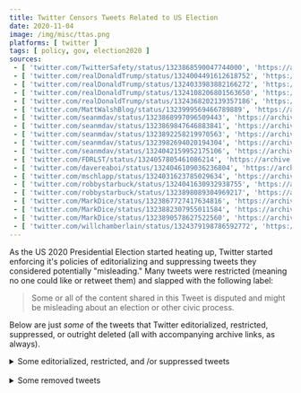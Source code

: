 ```yaml
---
title: Twitter Censors Tweets Related to US Election
date: 2020-11-04
image: /img/misc/ttas.png
platforms: [ twitter ]
tags: [ policy, gov, election2020 ]
sources:
 - [ 'twitter.com/TwitterSafety/status/1323868590047744000', 'https://archive.is/VINai' ]
 - [ 'twitter.com/realDonaldTrump/status/1324004491612618752', 'https://archive.is/5z9mW' ]
 - [ 'twitter.com/realDonaldTrump/status/1324033983882166272', 'https://archive.is/N9Dfv' ]
 - [ 'twitter.com/realDonaldTrump/status/1324108206801563650', 'https://archive.is/ycY0K' ]
 - [ 'twitter.com/realDonaldTrump/status/1324368202139357186', 'https://archive.is/vw2Dt' ]
 - [ 'twitter.com/MattWalshBlog/status/1323999569466789889', 'https://archive.is/fgPxx' ]
 - [ 'twitter.com/seanmdav/status/1323868997096509443', 'https://archive.is/IurYa' ]
 - [ 'twitter.com/seanmdav/status/1323869847646883841', 'https://archive.is/BbOTj' ]
 - [ 'twitter.com/seanmdav/status/1323892258219970563', 'https://archive.is/Jf9nB' ]
 - [ 'twitter.com/seanmdav/status/1323982694020194304', 'https://archive.is/FytFU' ]
 - [ 'twitter.com/seanmdav/status/1324042159952175106', 'https://archive.is/vTyYp' ]
 - [ 'twitter.com/FDRLST/status/1324057805461086214', 'https://archive.is/7wkeO' ]
 - [ 'twitter.com/davereaboi/status/1324046109036236804', 'https://archive.is/Ch0Qc' ]
 - [ 'twitter.com/mschlapp/status/1324031623785029634', 'https://archive.is/Ld2eV' ]
 - [ 'twitter.com/robbystarbuck/status/1324041630932938755', 'https://archive.is/8n09f' ]
 - [ 'twitter.com/robbystarbuck/status/1323898089304969217', 'https://archive.is/9HDLc' ]
 - [ 'twitter.com/MarkDice/status/1323867727417634816', 'https://archive.is/S77su' ]
 - [ 'twitter.com/MarkDice/status/1323882307955011584', 'https://archive.is/jN6Sx' ]
 - [ 'twitter.com/MarkDice/status/1323890578627522560', 'https://archive.is/cvtNG' ]
 - [ 'twitter.com/willchamberlain/status/1324379198786592772', 'https://archive.is/rFuWJ' ]
---
```


As the US 2020 Presidential Election started heating up, Twitter started
enforcing it's policies of editorializing and suppressing tweets they
considered potentially "misleading." Many tweets were restricted (meaning no
one could like or retweet them) and slapped with the following label:

> Some or all of the content shared in this Tweet is disputed and might be
> misleading about an election or other civic process.

Below are just _some_ of the tweets that Twitter editorialized, restricted,
suppressed, or outright deleted (all with accompanying archive links, as
always).

<details>
<summary>Some editorialized, restricted, and /or suppressed tweets</summary>

> Last night I was leading, often solidly, in many key States, in almost all
> instances Democrat run & controlled. Then, one by one, they started to
> magically disappear as surprise ballot dumps were counted. VERY STRANGE, and
> the “pollsters” got it completely & historically wrong!
>
> -- Donald J. Trump (@realDonaldTrump) [4 Nov 2020](https://archive.is/5z9mW)

> They are working hard to make up 500,000 vote advantage in Pennsylvania
> disappear — ASAP. Likewise, Michigan and others!
>
> -- Donald J. Trump (@realDonaldTrump) [4 Nov 2020](https://archive.is/N9Dfv)

> We have claimed, for Electoral Vote purposes, the Commonwealth of
> Pennsylvania (which won’t allow legal observers) the State of Georgia, and
> the State of North Carolina, each one of which has a BIG Trump lead.
> Additionally, we hereby claim the State of Michigan if, in fact,.....
>
> .....there was a large number of secretly dumped ballots as has been widely
> reported!
>
> -- Donald J. Trump (@realDonaldTrump) [4 Nov 2020](https://archive.is/ycY0K)

> ANY VOTE THAT CAME IN AFTER ELECTION DAY WILL NOT BE COUNTED!
>
> -- Donald J. Trump (@realDonaldTrump) [5 Nov 2020](https://archive.is/vw2Dt)

> This is reason enough to go to court. No honest person can look at this and
> say it's normal and unconcerning. 
>
> -- Matt Walsh (@MattWalshBlog) [4 Nov 2020](https://archive.is/fgPxx)

> Here's the message from Trump that Twitter is censoring.
>
> Trump: "We are up BIG, but they are trying to STEAL the Election. We will
> never let them do it. Votes cannot be cast after the Polls are closed!"
>
> -- Sean Davis (@seanmdav) [4 Nov 2020](https://archive.is/IurYa)

> Pennsylvania's top court said that all ballots received after election day --
> even those without a postmark -- must be assumed to have been cast by
> election day.
>
> -- Sean Davis (@seanmdav) [4 Nov 2020](https://archive.is/BbOTj)

> The steal is on.
>
> -- Sean Davis (@seanmdav) [4 Nov 2020](https://archive.is/Jf9nB)

> So while everyone was asleep and after everyone went home, Democrats in
> Michigan magically found a trove of 138,339 votes, and all 138,339 of those
> "votes" magically went to Biden? That doesn't look suspicious at all.
>
> -- Sean Davis (@seanmdav) [4 Nov 2020](https://archive.is/FytFU)

> If Republicans in AZ don't get into court very quickly to institute oversight
> on the corrupt Dem in charge of Maricopa County, he's going to steal the
> election there for Biden. In light of Fox's call, pretty obvious he's pausing
> vote counts and hoping WI/MI get called for Biden.
>
> -- Sean Davis (@seanmdav) [4 Nov 2020](https://archive.is/vTyYp)

> Yes, Democrats Are Trying To Steal The Election In Michigan, Wisconsin, And
> Pennsylvania
>
> -- The Federalist (@FDRLST) [4 Nov 2020](https://archive.is/7wkeO)

> AZ update: apparently the use of sharpie pens in gop precincts is causing
> ballots to be invalidated. Could be huge numbers of mostly Trump supporters.
> More to come
>
> -- Matt Schlapp (@mschlapp) [4 Nov 2020](https://archive.is/Ld2eV)

> So Trump voters using a sharpie pen will invalidate a vote, but ballots with
> an incorrect signature, or voters with no ID must be counted Bc “voter
> suppression.”
>
> -- David Reaboi (@davereaboi) [4 Nov 2020](https://archive.is/Ch0Qc)

> Have confirmation of the sharpie issue in Arizona being a real issue. I fully
> anticipate that will be a big fight.
>
> -- Robby Starbuck (@robbystarbuck) [4 Nov 2020](https://archive.is/8n09f)

> They only stopped counting because they know @realDonaldTrump won.
>
> -- Robby Starbuck (@robbystarbuck) [4 Nov 2020](https://archive.is/9HDLc)

> The President Tweeted this a few minutes ago, but Twitter censored it.
>
> -- Mark Dice (@MarkDice) [4 Nov 2020](https://archive.is/S77su)

> Looks like Pennsylvania is hoping to count ballots for the rest of the week
> that weren't postmarked on time, hoping to steal this for Biden since Trump
> is up by 700,000.
>
> -- Mark Dice (@MarkDice) [4 Nov 2020](https://archive.is/jN6Sx)

> Trump was trending to win WI, MI, and PA, which will secure his victory, so
> they stopped counting the votes.  #StopTheSteal
>
> -- Mark Dice (@MarkDice) [4 Nov 2020](https://archive.is/cvtNG)

> They are waiting to see how many mail-in ballots they will need
>
> No other good explanation
>
> This should be treated as evidence of intent to commit election fraud
>
> -- Will Chamberlain (@willchamberlain) [5 Nov 2020](https://archive.is/rFuWJ)
</details>

<br>

<details>
<summary>Some removed tweets</summary>

* [twitter.com/theca13/status/1324537564410380288](https://archive.is/1ga3J)
</details>

<br>
<br>
